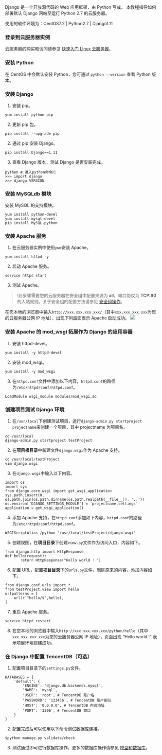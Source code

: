Django 是一个开放源代码的 Web 应用框架，由 Python 写成。
本教程指导如何部署默认 Django 网站至运行 Python 2.7 的云服务器。

使用的软件环境为：CentOS7.2 | Python2.7 | Django1.11

### 登录到云服务器实例
云服务器的购买和访问请参见 [快速入门 Linux 云服务器](https://cloud.tencent.com/document/product/213/2936)。

### 安装 Python
在 CentOS 中会默认安装 Python，您可通过 `python --version` 查看 Python 版本。

### 安装 Django
1. 安装 pip。
```
yum install python-pip 
```
2. 更新 pip 包。
```
pip install --upgrade pip
```
2. 通过 pip 安装 Django。
```
pip install Django==1.11
```
3. 查看 Django 版本，测试 Django 是否安装完成。
```
python # 进入python命令行
>>> import django
>>> django.VERSION
```

### 安装 MySQLdb 模块
安装 MySQL 的支持模块。
```
yum install python-devel
yum install mysql-devel
pip install MySQL-python
```

### 安装 Apache 服务
1. 在云服务器实例中使用`yum`安装 Apache。
```
yum install httpd -y
```
2. 启动 Apache 服务。
```
service httpd start
```
3. 测试 Apache。
>!此步骤需要您的云服务器在安全组中配置来源为 **all**，端口协议为 **TCP:80** 的入站规则。关于安全组的配置方法请参见 [安全组操作](https://cloud.tencent.com/document/product/213/18197)。
>
在您本地的浏览器中输入`http://xxx.xxx.xxx.xxx/`（其中`xxx.xxx.xxx.xxx`为您的云服务器公网 IP 地址），出现下列画面表示 Apache 启动成功。
![](https://main.qcloudimg.com/raw/a8708d09de9280c730f47eb8289f7c47.png)

### 安装 Apache 的 mod_wsgi 拓展作为 Django 的应用容器
1. 安装 httpd-devel。
```
yum install -y httpd-devel
```
2. 安装 mod_wsgi。
```
yum install -y mod_wsgi
```
3. 在`httpd.conf`文件中添加以下内容，`httpd.conf`的路径为`/etc/httpd/conf/httpd.conf`。
```
LoadModule wsgi_module modules/mod_wsgi.so
```

### 创建项目测试 Django 环境
1. 在`/usr/local`下创建测试项目，运行`django-admin.py startproject projectname`来创建一个项目，其中 projectname 为项目名。
```
cd /usr/local
django-admin.py startproject testProject
```
2. 在**项目根目录**中新建文件`django.wsgi`作为 Apache 支持。
```
cd /usr/local/testProject
vim django.wsgi
```
3. 在`django.wsgi`中输入以下内容。
```
import os
import sys
from django.core.wsgi import get_wsgi_application
sys.path.insert(0, os.path.join(os.path.dirname(os.path.realpath(__file__)), '..'))
os.environ['DJANGO_SETTINGS_MODULE'] = 'projectname.settings'
application = get_wsgi_application()
```
4. 添加 Apache 支持，在`httpd.conf`添加如下内容，`httpd.conf`的路径为`/etc/httpd/conf/httpd.conf`。
```
WSGIScriptAlias /python "/usr/local/testProject/django.wsgi"
```
5. 创建视图，在**项目目录**下创建`view.py`文件作为访问入口，内容如下。
```
from django.http import HttpResponse
def hello(request):
       return HttpResponse("Hello world ! ")
```
6. 配置 URL，配置**项目目录**下的`urls.py`文件，删除原来的内容，添加内容如下。
```
from django.conf.urls import *
from testProject.view import hello
urlpatterns = [
    url(r'^hello/$',hello),
]
```
7. 重启 Apache 服务。
```
service httpd restart
```
8. 在您本地的浏览器中输入`http://xxx.xxx.xxx.xxx/python/hello`（其中`xxx.xxx.xxx.xxx`为您的云服务器公网 IP 地址），页面出现 “Hello world !” 表示项目环境搭建成功。

### 在 Django 中配置 TencentDB（可选）
1. 配置项目目录下的`settings.py`文件。
```
DATABASES = {
    'default': {
        'ENGINE': 'django.db.backends.mysql',
        'NAME': 'mysql',
        'USER': 'root', # TencentDB 账户名
        'PASSWORD': '123456', # TencentDB 账户密码
        'HOST': '0.0.0.0', # TencentDB 内网地址
        'PORT': '3306', # TencentDB 端口
    }
}
```
2. 配置完成后可以使用以下命令测试数据库连接。
```
$python manage.py validate/check
```
3. 测试通过即可进行数据库操作，更多的数据库操作请参见 [模型和数据库](https://docs.djangoproject.com/en/1.11/topics/db/)。
